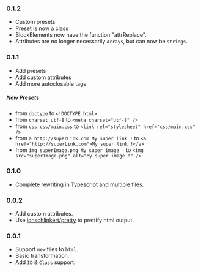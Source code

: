 ### 0.1.2

- Custom presets
- Preset is now a class
- BlockElements now have the function "attrReplace".
- Attributes are no longer necessarily `Arrays`, but can now be `strings`.

### 0.1.1

- Add presets
- Add custom attributes
- Add more autoclosable tags

##### New Presets

- from `doctype` to  `<!DOCTYPE html>`
- from `charset utf-8` to  `<meta charset="utf-8" />`
- from `css css/main.css` to  `<link rel="stylesheet" href="css/main.css" />`
- from `a http://superLink.com My super link !` to  `<a href="http://superLink.com">My super link !</a>`
- from `img superImage.png My super image !` to  `<img src="superImage.png" alt="My super image !" />`

### 0.1.0

- Complete rewriting in [Typescript](https://www.typescriptlang.org) and multiple files.

### 0.0.2

- Add custom attributes.
- Use [jonschlinkert/pretty](https://github.com/jonschlinkert/pretty) to prettify html output.

### 0.0.1

- Support `mew` files to `html`.
- Basic transformation.
- Add `ID` & `Class` support.